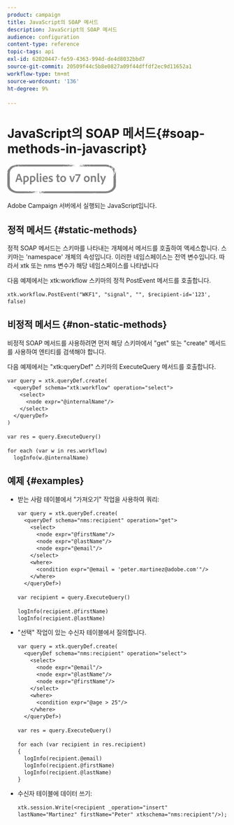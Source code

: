 ```yaml
---
product: campaign
title: JavaScript의 SOAP 메서드
description: JavaScript의 SOAP 메서드
audience: configuration
content-type: reference
topic-tags: api
exl-id: 62020447-fe59-4363-994d-de4d8032bbd7
source-git-commit: 20509f44c5b8e0827a09f44dffdf2ec9d11652a1
workflow-type: tm+mt
source-wordcount: '136'
ht-degree: 9%

---
```


# JavaScript의 SOAP 메서드{#soap-methods-in-javascript}

![](../../assets/v7-only.svg)

Adobe Campaign 서버에서 실행되는 JavaScript입니다.

## 정적 메서드 {#static-methods}

정적 SOAP 메서드는 스키마를 나타내는 개체에서 메서드를 호출하여 액세스합니다. 스키마는 &#39;namespace&#39; 개체의 속성입니다. 이러한 네임스페이스는 전역 변수입니다. 따라서 xtk 또는 nms 변수가 해당 네임스페이스를 나타냅니다

다음 예제에서는 xtk:workflow 스키마의 정적 PostEvent 메서드를 호출합니다.

```
xtk.workflow.PostEvent("WKF1", "signal", "", $recipient-id='123', false) 
```

## 비정적 메서드 {#non-static-methods}

비정적 SOAP 메서드를 사용하려면 먼저 해당 스키마에서 &quot;get&quot; 또는 &quot;create&quot; 메서드를 사용하여 엔티티를 검색해야 합니다.

다음 예제에서는 &quot;xtk:queryDef&quot; 스키마의 ExecuteQuery 메서드를 호출합니다.

```
var query = xtk.queryDef.create(
  <queryDef schema="xtk:workflow" operation="select">
    <select>
      <node expr="@internalName"/>
    </select>
  </queryDef>
)

var res = query.ExecuteQuery()

for each (var w in res.workflow) 
  logInfo(w.@internalName)
```

## 예제 {#examples}

* 받는 사람 테이블에서 &quot;가져오기&quot; 작업을 사용하여 쿼리:

   ```
   var query = xtk.queryDef.create(  
     <queryDef schema="nms:recipient" operation="get">    
       <select>      
         <node expr="@firstName"/>      
         <node expr="@lastName"/>      
         <node expr="@email"/>    
       </select>    
       <where>      
         <condition expr="@email = 'peter.martinez@adobe.com'"/>    
       </where>  
     </queryDef>)
   
   var recipient = query.ExecuteQuery()
   
   logInfo(recipient.@firstName)
   logInfo(recipient.@lastName)
   ```

* &quot;선택&quot; 작업이 있는 수신자 테이블에서 질의합니다.

   ```
   var query = xtk.queryDef.create(  
     <queryDef schema="nms:recipient" operation="select">    
       <select>      
         <node expr="@email"/>      
         <node expr="@lastName"/>      
         <node expr="@firstName"/>    
       </select>    
       <where>      
         <condition expr="@age > 25"/>    
       </where>    
     </queryDef>)
   
   var res = query.ExecuteQuery()
   
   for each (var recipient in res.recipient) 
   {  
     logInfo(recipient.@email)  
     logInfo(recipient.@firstName)  
     logInfo(recipient.@lastName)
   }
   ```

* 수신자 테이블에 데이터 쓰기:

   ```
   xtk.session.Write(<recipient _operation="insert" lastName="Martinez" firstName="Peter" xtkschema="nms:recipient"/>);
   ```
